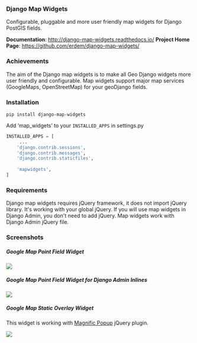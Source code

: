 ### Django Map Widgets
Configurable, pluggable and more user friendly map widgets for Django PostGIS fields.

**Documentation**: <a href="http://django-map-widgets.readthedocs.io/" target="_blank">http://django-map-widgets.readthedocs.io/</a>
**Project Home Page**: <a href="https://github.com/erdem/django-map-widgets">https://github.com/erdem/django-map-widgets/</a>

### Achievements
The aim of the Django map widgets is to make all Geo Django widgets more user friendly and configurable. Map widgets support major map services (GoogleMaps, OpenStreetMap) for your geoDjango fields.

### Installation

    pip install django-map-widgets

    
Add ‘map_widgets’ to your `INSTALLED_APPS` in settings.py

```python
INSTALLED_APPS = [
     ...
    'django.contrib.sessions',
    'django.contrib.messages',
    'django.contrib.staticfiles',
    
    'mapwidgets',
]
```



### Requirements

Django map widgets requires jQuery framework, it does not import jQuery library. It's working with your global jQuery. If you will use map widgets in Django Admin, you don't need to add jQuery. Map widgets work with Django Admin jQuery file. 

### Screenshots

##### Google Map Point Field Widget

![](https://cloud.githubusercontent.com/assets/1518272/18732352/724dd098-805a-11e6-8eb4-6ba9b5e06a81.png)

##### Google Map Point Field Widget for Django Admin Inlines

![](https://cloud.githubusercontent.com/assets/1518272/18221609/2cac10fe-7178-11e6-9990-a93176693ef7.gif)

##### Google Map Static Overlay Widget
This widget is working with <a href="http://dimsemenov.com/plugins/magnific-popup/" target="_blank">Magnific Popup</a> jQuery plugin. 

![](https://cloud.githubusercontent.com/assets/1518272/18732296/18f1813e-805a-11e6-8801-f1f48ed02a9c.png)

